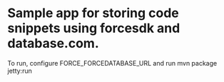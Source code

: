 # Sample app for storing code snippets using forcesdk and database.com.
To run, configure FORCE_FORCEDATABASE_URL and run mvn package jetty:run
